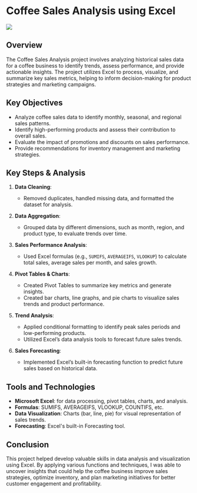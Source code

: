 # Coffee Sales Analysis using Excel

![](https://github.com/Lucky-akash321/Coffee-Sales-using-Excel/blob/main/ECSA.png)

## Overview
The Coffee Sales Analysis project involves analyzing historical sales data for a coffee business to identify trends, assess performance, and provide actionable insights. The project utilizes Excel to process, visualize, and summarize key sales metrics, helping to inform decision-making for product strategies and marketing campaigns.

## Key Objectives
- Analyze coffee sales data to identify monthly, seasonal, and regional sales patterns.
- Identify high-performing products and assess their contribution to overall sales.
- Evaluate the impact of promotions and discounts on sales performance.
- Provide recommendations for inventory management and marketing strategies.

## Key Steps & Analysis
1. **Data Cleaning**: 
   - Removed duplicates, handled missing data, and formatted the dataset for analysis.
   
2. **Data Aggregation**:
   - Grouped data by different dimensions, such as month, region, and product type, to evaluate trends over time.
   
3. **Sales Performance Analysis**:
   - Used Excel formulas (e.g., `SUMIFS`, `AVERAGEIFS`, `VLOOKUP`) to calculate total sales, average sales per month, and sales growth.

4. **Pivot Tables & Charts**:
   - Created Pivot Tables to summarize key metrics and generate insights.
   - Created bar charts, line graphs, and pie charts to visualize sales trends and product performance.

5. **Trend Analysis**:
   - Applied conditional formatting to identify peak sales periods and low-performing products.
   - Utilized Excel’s data analysis tools to forecast future sales trends.

6. **Sales Forecasting**:
   - Implemented Excel’s built-in forecasting function to predict future sales based on historical data.

## Tools and Technologies
- **Microsoft Excel**: for data processing, pivot tables, charts, and analysis.
- **Formulas**: SUMIFS, AVERAGEIFS, VLOOKUP, COUNTIFS, etc.
- **Data Visualization**: Charts (bar, line, pie) for visual representation of sales trends.
- **Forecasting**: Excel's built-in Forecasting tool.

## Conclusion
This project helped develop valuable skills in data analysis and visualization using Excel. By applying various functions and techniques, I was able to uncover insights that could help the coffee business improve sales strategies, optimize inventory, and plan marketing initiatives for better customer engagement and profitability.
